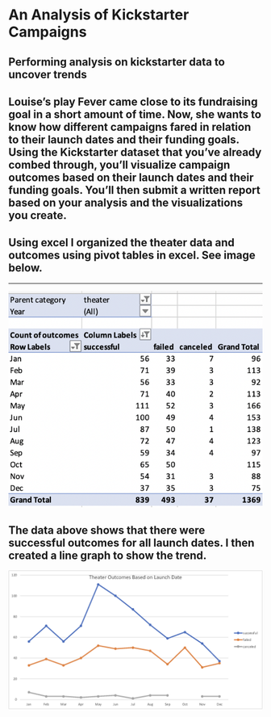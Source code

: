 # An Analysis of Kickstarter Campaigns
Performing analysis on kickstarter data to uncover trends
---

Louise’s play Fever came close to its fundraising goal in a short amount of time. Now, she wants to know how different campaigns fared in relation to their launch dates and their funding goals. Using the Kickstarter dataset that you’ve already combed through, you’ll visualize campaign outcomes based on their launch dates and their funding goals. You’ll then submit a written report based on your analysis and the visualizations you create.
---
## Using excel I organized the theater data and outcomes using pivot tables in excel. See image below.
---
![theater_outcomes_pivot](/theater_outcomes_pivot.png)

The data above shows that there were successful outcomes for all launch dates. I then created a line graph to show the trend.
---

![Theater_Outcomes_vs_Launch](/resources/Theater_Outcomes_vs_Launch.png)


